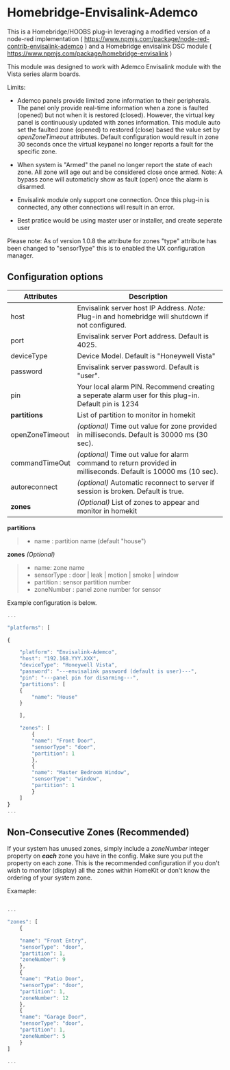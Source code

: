 # Homebridge-Envisalink-Ademco

This is a Homebridge/HOOBS plug-in leveraging a modified version of a node-red implementation ( https://www.npmjs.com/package/node-red-contrib-envisalink-ademco ) and a Homebridge envisalink DSC module ( https://www.npmjs.com/package/homebridge-envisalink )

This module was designed to work with Ademco Envisalink module with the Vista series alarm boards.

Limits:

* Ademco panels provide limited zone information to their peripherals. The panel only provide real-time information when a zone is faulted (opened) but not when it is restored (closed). However, the virtual key panel is continuously updated with zones information. This module auto set the faulted zone (opened) to restored (close) based the value set by *openZoneTimeout* attributes. Default configuration would result in zone 30 seconds once the virtual keypanel no longer reports a fault for the specific zone.

* When system is "Armed" the panel no longer report the state of each zone. All zone will age out and be considered close once armed. Note: A bypass zone will automaticly show as fault (open) once the alarm is disarmed.

* Envisalink module only support one connection. Once this plug-in is connected, any other connections will result in an error.
* Best pratice would be using master user or installer, and create seperate user
  
Please note: As of version 1.0.8 the attribute for zones "type" attribute has been changed to "sensorType" this is to enabled the UX configuration manager.

## Configuration options

| Attributes      | Description                                                                                                     |
| --------------- | --------------------------------------------------------------------------------------------------------------- |
| host            | Envisalink server host IP Address.  *Note:* Plug-in and homebridge will shutdown if not configured.             |
| port            | Envisalink server Port address. Default is 4025.                                                                |
| deviceType      | Device Model. Default is "Honeywell Vista"                                                                      |
| password        | Envisalink server password. Default is "user".                                                                  |
| pin             | Your local alarm PIN. Recommend creating a seperate alarm user for this plug-in. Default pin is 1234            |
| **partitions**  | List of partition to monitor in homekit                                                                         |
| openZoneTimeout | *(optional)* Time out value for zone provided in milliseconds. Default is 30000 ms (30 sec).                    |
| commandTimeOut  | *(optional)* Time out value for alarm command to return provided in milliseconds. Default is 10000 ms (10 sec). |
| autoreconnect   | *(optional)* Automatic reconnect to server if session is broken. Default is true.                               |
| **zones**       | *(Optional)* List of zones to appear and monitor in homekit                                                     |

**partitions**

> - name : partition name (default "house")

**zones** *(Optional)*

> - name: zone name
> - sensorType :  door | leak | motion | smoke | window
> - partition : sensor partition number
> - zoneNumber : panel zone number for sensor

Example configuration is below.

```javascript
...

"platforms": [

{

    "platform": "Envisalink-Ademco",
    "host": "192.168.YYY.XXX",
    "deviceType": "Honeywell Vista",
    "password": "---envisalink password (default is user)---",
    "pin": "---panel pin for disarming---",
    "partitions": [
    {
        "name": "House"
    }

    ],

    "zones": [
        {
        "name": "Front Door",
        "sensorType": "door",   
        "partition": 1
        },
        {
        "name": "Master Bedroom Window",
        "sensorType": "window",
        "partition": 1
        }
    ]
}
...

```

## Non-Consecutive Zones (Recommended)

If your system has unused zones, simply include a *zoneNumber* integer property on ***each*** zone you have in the config. Make sure you put the property on each zone. This is the recommended configuration if you don't wish to monitor (display) all the zones within HomeKit or don't know the ordering of your system zone.

Examaple:

```javascript

...

"zones": [
    {

    "name": "Front Entry",
    "sensorType": "door",
    "partition": 1,
    "zoneNumber": 9
    },
    {
    "name": "Patio Door",
    "sensorType": "door",
    "partition": 1,
    "zoneNumber": 12
    },
    {
    "name": "Garage Door",
    "sensorType": "door",
    "partition": 1,
    "zoneNumber": 5
    }
]

...

